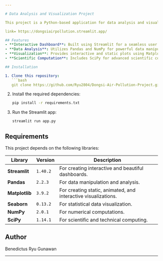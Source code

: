 ```yaml
---

# Data Analysis and Visualization Project

This project is a Python-based application for data analysis and visualization. The application leverages popular data science libraries to process, analyze, and visualize datasets of PRSA Dongsi Air Pollution Dataset from (01/03/2013 - 28/02/2017).

link= https://dongsiairpollution.streamlit.app/

## Features
- **Interactive Dashboard**: Built using Streamlit for a seamless user experience.
- **Data Analysis**: Utilizes Pandas and NumPy for powerful data manipulation.
- **Visualization**: Provides interactive and static plots using Matplotlib and Seaborn.
- **Scientific Computation**: Includes SciPy for advanced scientific computations.

## Installation

1. Clone this repository:
   ```bash
   git clone https://github.com/Ryu2804/Dongsi-Air-Pollution-Project.git
   ```

2. Install the required dependencies:
   ```bash
   pip install -r requirements.txt
   ```

3. Run the Streamlit app:
   ```bash
   streamlit run app.py
   ```

## Requirements
This project depends on the following libraries:

| Library       | Version   | Description                                      |
|---------------|-----------|--------------------------------------------------|
| **Streamlit** | `1.40.2`  | For creating interactive and beautiful dashboards. |
| **Pandas**    | `2.2.3`   | For data manipulation and analysis.              |
| **Matplotlib**| `3.9.2`   | For creating static, animated, and interactive visualizations. |
| **Seaborn**   | `0.13.2`  | For statistical data visualization.              |
| **NumPy**     | `2.0.1`   | For numerical computations.                      |
| **SciPy**     | `1.14.1`  | For scientific and technical computing.          |

## Author
Benedictus Ryu Gunawan  

---
```


